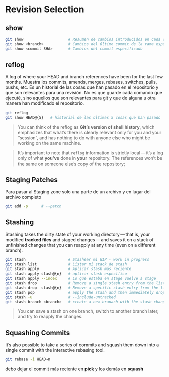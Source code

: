 # Revision Selection

## show

```sh
git show                    # Resumen de cambios introducidos en cada commit
git show <branch>           # Cambios del último commit de la rama especificada
git show <commit SHA>       # Cambios del commit especificado
```

## reflog

A log of where your HEAD and branch references have been for the last few months. Muestra los commits, amends, merges, rebases, switches, pulls, pushs, etc. Es un historial de las cosas que han pasado en el repositorio y que son relevantes para una revisión. No es que guarde cada comando que ejecuté, sino aquellos que son relevantes para git y que de alguna u otra manera han modificado el repositorio.


```sh
git reflog
git show HEAD@{5}   # historial de las últimas 5 cosas que han pasado
```

> You can think of the reflog as **Git’s version of shell history**, which emphasizes that what’s there is clearly relevant only for you and your “session”, and has nothing to do with anyone else who might be working on the same machine.

> It’s important to note that `reflog` information is strictly local — it’s a log only of what **you’ve** done in **your** repository. The references won’t be the same on someone else’s copy of the repository;

## Staging Patches

Para pasar al Staging zone solo una parte de un archivo y en lugar del archivo completo

```sh
git add -p      # --patch
```


## Stashing

Stashing takes the dirty state of your working directory — that is, your modified **tracked files** and staged changes — and saves it on a stack of unfinished changes that you can reapply at any time (even on a different branch).

```sh
git stash                   # Stashear mi WIP - work in progress
git stash list              # Listar mi stack de stash
git stash apply             # Aplicar stash más reciente
git stash apply stash@{n}   # aplicar stash específico
git stash apply --index     # Lo que estaba en stage vuelve a stage
git stash drop              # Remove a single stash entry from the list
git stash drop  stash@{n}   # Remove a specific stash entry from the list
git stash pop               # apply the stash and then immediately drop it
git stash -u                # --include-untracked
git stash branch <branch>   # create a new branach with the stash changes and drops the stash
```

> You can save a stash on one branch, switch to another branch later, and try to reapply the changes.

## Squashing Commits

It’s also possible to take a series of commits and squash them down into a single commit with the interactive rebasing tool.

```sh
git rebase -i HEAD~n
```

debo dejar el commit más reciente en **pick** y los demás en **squash**
